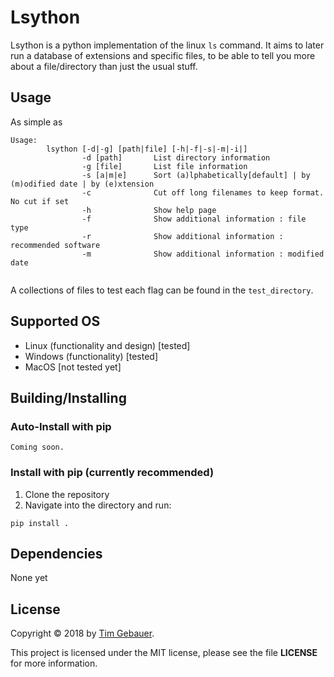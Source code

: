 # Lsython

Lsython is a python implementation of the linux `ls` command.
It aims to later run a database of extensions and specific files, to be able to 
tell you more about a file/directory than just the usual stuff.  

Usage
--------
As simple as 
```
Usage:
        lsython [-d|-g] [path|file] [-h|-f|-s|-m|-i|]
                -d [path]       List directory information
                -g [file]       List file information
                -s [a|m|e]      Sort (a)lphabetically[default] | by (m)odified date | by (e)xtension
                -c              Cut off long filenames to keep format. No cut if set
                -h              Show help page
                -f              Show additional information : file type
                -r              Show additional information : recommended software
                -m              Show additional information : modified date


```

A collections of files to test each flag can be found in the `test_directory`.

Supported OS
--------
* Linux (functionality and design) [tested]
* Windows (functionality) [tested]
* MacOS [not tested yet]



Building/Installing
--------

### Auto-Install with pip

```
Coming soon.
```

### Install with pip (currently recommended)

1. Clone the repository
2. Navigate into the directory and run:
```
pip install .
```

Dependencies
------------

None yet


License
-------

Copyright &copy; 2018 by [Tim Gebauer][vaypron].


This project is licensed under the MIT license, please see the file **LICENSE** for more information.



[vaypron]: https://github.com/Vaypron
